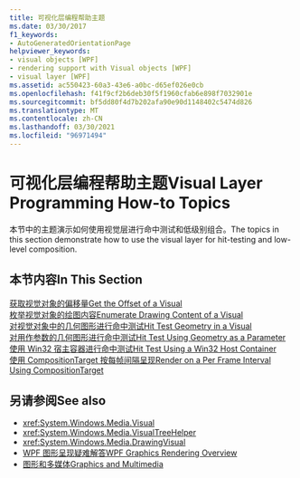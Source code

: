```yaml
---
title: 可视化层编程帮助主题
ms.date: 03/30/2017
f1_keywords:
- AutoGeneratedOrientationPage
helpviewer_keywords:
- visual objects [WPF]
- rendering support with Visual objects [WPF]
- visual layer [WPF]
ms.assetid: ac550423-60a3-43e6-a0bc-d65ef026e0cb
ms.openlocfilehash: f41f9cf2b6deb30f5f1960cfab6e898f7032901e
ms.sourcegitcommit: bf5dd80f4d7b202afa90e90d1148402c5474d826
ms.translationtype: MT
ms.contentlocale: zh-CN
ms.lasthandoff: 03/30/2021
ms.locfileid: "96971494"
---
```

# <a name="visual-layer-programming-how-to-topics"></a><span data-ttu-id="2a688-102">可视化层编程帮助主题</span><span class="sxs-lookup"><span data-stu-id="2a688-102">Visual Layer Programming How-to Topics</span></span>
<span data-ttu-id="2a688-103">本节中的主题演示如何使用视觉层进行命中测试和低级别组合。</span><span class="sxs-lookup"><span data-stu-id="2a688-103">The topics in this section demonstrate how to use the visual layer for hit-testing and low-level composition.</span></span>  
  
## <a name="in-this-section"></a><span data-ttu-id="2a688-104">本节内容</span><span class="sxs-lookup"><span data-stu-id="2a688-104">In This Section</span></span>  
 [<span data-ttu-id="2a688-105">获取视觉对象的偏移量</span><span class="sxs-lookup"><span data-stu-id="2a688-105">Get the Offset of a Visual</span></span>](how-to-get-the-offset-of-a-visual.md)  
 [<span data-ttu-id="2a688-106">枚举视觉对象的绘图内容</span><span class="sxs-lookup"><span data-stu-id="2a688-106">Enumerate Drawing Content of a Visual</span></span>](how-to-enumerate-drawing-content-of-a-visual.md)  
 [<span data-ttu-id="2a688-107">对视觉对象中的几何图形进行命中测试</span><span class="sxs-lookup"><span data-stu-id="2a688-107">Hit Test Geometry in a Visual</span></span>](how-to-hit-test-geometry-in-a-visual.md)  
 [<span data-ttu-id="2a688-108">对用作参数的几何图形进行命中测试</span><span class="sxs-lookup"><span data-stu-id="2a688-108">Hit Test Using Geometry as a Parameter</span></span>](how-to-hit-test-using-geometry-as-a-parameter.md)  
 [<span data-ttu-id="2a688-109">使用 Win32 宿主容器进行命中测试</span><span class="sxs-lookup"><span data-stu-id="2a688-109">Hit Test Using a Win32 Host Container</span></span>](how-to-hit-test-using-a-win32-host-container.md)  
 [<span data-ttu-id="2a688-110">使用 CompositionTarget 按每帧间隔呈现</span><span class="sxs-lookup"><span data-stu-id="2a688-110">Render on a Per Frame Interval Using CompositionTarget</span></span>](how-to-render-on-a-per-frame-interval-using-compositiontarget.md)  
  
## <a name="see-also"></a><span data-ttu-id="2a688-111">另请参阅</span><span class="sxs-lookup"><span data-stu-id="2a688-111">See also</span></span>

- <xref:System.Windows.Media.Visual>
- <xref:System.Windows.Media.VisualTreeHelper>
- <xref:System.Windows.Media.DrawingVisual>
- [<span data-ttu-id="2a688-112">WPF 图形呈现疑难解答</span><span class="sxs-lookup"><span data-stu-id="2a688-112">WPF Graphics Rendering Overview</span></span>](wpf-graphics-rendering-overview.md)
- [<span data-ttu-id="2a688-113">图形和多媒体</span><span class="sxs-lookup"><span data-stu-id="2a688-113">Graphics and Multimedia</span></span>](index.md)
